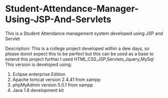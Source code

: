 # Student-Attendance-Manager-Using-JSP-And-Servlets
This is a Student Attendance management system developed using JSP and Servlet 

Description:
  This is a college project developed within a dew days, so please donot expect this to be perfect but this can be used as a base to extend   this project further.I used HTML,CSS,JSP,Servlets,Jquery,MySql
  This version is developed using:
   1. Eclipse enterprise Edition
   2. Apache tomcat version 2.4.41 from xampp
   3. phpMyAdmin version 5.0.1 from xampp
   4. Java 1.8 development kit
   

